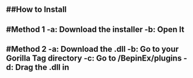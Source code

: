 ##How to Install
--------------------------------------------------------------------------------------------------------------------
#Method 1
-a: Download the installer
-b: Open It
---------------------------------------------------------------------------------------------------------------------
#Method 2
-a: Download the .dll
-b: Go to your Gorilla Tag directory
-c: Go to /BepinEx/plugins
-d: Drag the .dll in
---------------------------------------------------------------------------------------------------------------------
